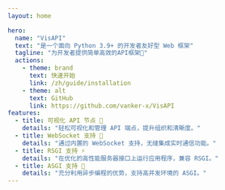```yaml
---
layout: home

hero:
  name: "VisAPI"
  text: "是一个面向 Python 3.9+ 的开发者友好型 Web 框架"
  tagline: "为开发者提供简单高效的API框架🚀"
  actions:
    - theme: brand
      text: 快速开始
      link: /zh/guide/installation
    - theme: alt
      text: GitHub
      link: https://github.com/vanker-x/VisAPI
features:
  - title: 可视化 API 节点 👀
    details: "轻松可视化和管理 API 端点，提升组织和清晰度。"
  - title: WebSocket 支持 🔌
    details: "通过内置的 WebSocket 支持，无缝集成实时通信功能。"
  - title: RSGI 支持 ⚡️
    details: "在优化的高性能服务器接口上运行应用程序，兼容 RSGI。"
  - title: ASGI 支持 💨
    details: "充分利用异步编程的优势，支持高并发环境的 ASGI。"
---
```

